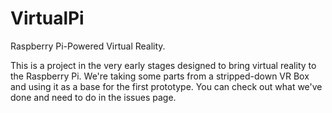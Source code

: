 # VirtualPi
Raspberry Pi-Powered Virtual Reality.

This is a project in the very early stages designed to bring virtual reality to the Raspberry Pi. We're taking some parts from a stripped-down VR Box and using it as a base for the first prototype. You can check out what we've done and need to do in the issues page.
